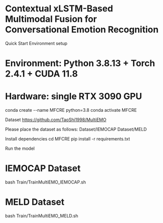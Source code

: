 # Contextual xLSTM-Based Multimodal Fusion for Conversational Emotion Recognition

Quick Start
Environment setup

# Environment: Python 3.8.13 + Torch 2.4.1 + CUDA 11.8
# Hardware: single RTX 3090 GPU
conda create --name MFCRE python=3.8
conda activate MFCRE

Dataset
https://github.com/TaoShi1998/MultiEMO

Please place the dataset as follows:
Dataset/IEMOCAP
Dataset/MELD


Install dependencies
cd MFCRE
pip install -r requirements.txt


Run the model
# IEMOCAP Dataset
bash Train/TrainMultiEMO_IEMOCAP.sh

# MELD Dataset
bash Train/TrainMultiEMO_MELD.sh
